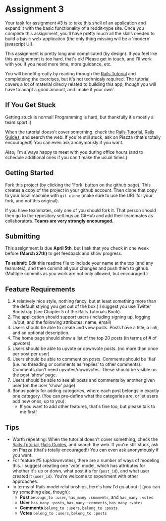# Assignment 3

Your task for assignment #3 is to take this shell of an application and expand it with the basic functionality of a reddit-type site. Once you complete this assignment, you'll have pretty much all the skills needed to build a basic web-application (the only thing missing will be a 'modern' javascript UI).

This assignment is pretty long and complicated (by design). If you feel like this assignement is too hard, that's ok! Please get in touch, and I'll work with you if you need more time, more guidance, etc.

You will benefit greatly by reading through the [Rails Tutorial](http://ruby.railstutorial.org/chapters) and completeing the exercises, but it's not technicaly required. The tutorial covers a lot of material direcly related to building this app, though you will have to adapt a good amount, and 'make it your own'.

## If You Get Stuck

Getting stuck is normal! Programming is hard, but thankfully it's mostly a team sport :)

When the tutorial doesn't cover something, check the [Rails Tutorial](http://ruby.railstutorial.org/chapters), [Rails Guides](http://guides.rubyonrails.org), and search the web. If you're still stuck, ask on Piazza (that's totally encouraged!) You can even ask anonymously if you want.

Also, I'm always happy to meet with you during office hours (and to schedule additional ones if you can't make the usual times.)

## Getting Started

Fork this project (by clicking the 'Fork' button on the github page). This creates a copy of the project in your github account. Then clone that copy to your local machine with `git clone` (make sure to use the URL for your fork, and not this original).

If you have teammates, only one of you should fork it. That person should then go to the repository settings on GitHub and add their teammates as collaborators. **Teams are very strongly encouraged.**

## Submitting

This assignment is due **April 5th**, but I ask that you check in one week before **(March 27th)** to get feedback and show progress. 

**To submit:** Edit this readme file to include your name at the top (and any teamates), and then commit all your changes and push them to github. (Multiple commits as you work are not only allowed, but encouraged.)


## Feature Requirements

1. A relatively nice style, nothing fancy, but at least something more than the default stlying you get out of the box.) I suggest you use Twitter Bootstrap (see Chapter 5 of the Rails Tutorials Book).
2. The application should support users (including signing up, logging in/out, and the following attributes: name, email)
3. Users should be able to create and view posts. Posts have a title, a link, and an optional description.
4. The home page should show a list of the top 20 posts (in terms of # of upvotes).
5. Users should be able to upvote or downvote posts. (no more than once per post per user)
6. Users should be able to comment on posts. Comments should be 'flat' (i.e. no threading or comments as 'replies' to other comments). Comments don't need upvotes/downvotes. These should be visible on the post 'show' page.
7. Users should be able to see all posts and comments by another given user (on the user 'show' page)
8. Bonus points for adding categories, where each post belongs in exactly one category. (You can pre-define what the categories are, or let users add new ones, up to you). 
    * If you want to add other features, that's fine too, but please talk to me first!

## Tips

* Worth repeating: When the tutorial doesn't cover something, check the [Rails Tutorial](http://ruby.railstutorial.org/chapters), [Rails Guides](http://guides.rubyonrails.org), and search the web. If you're still stuck, ask on Piazza (that's totally encouraged!) You can even ask anonymously if you want.
* For feature #5 (up/downvotes), there are a number of ways of modeling this. I suggest creating one 'vote' model, which has attributes for whether it's up or down, what post it's for (`post_id`), and what user created it (`user_id`). You're welcome to experiment with other approaches.
* In terms of Rails model relationships, here's how I'd go about it (you can try something else, though):
    * **Post** `belongs_to :user`, `has_many :comments`, and `has_many :votes`
    * **User** `has_many :posts`, `has_many :comments`, `has_many :votes`
    * **Comments** `belong_to :users`, `belong_to :posts`
    * **Votes** `belong_to :users`, `belong_to :posts`